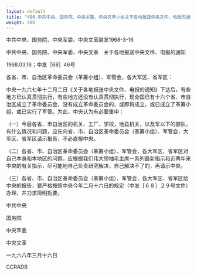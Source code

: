 ```yaml
---
layout: default
title: "480.中共中央、国务院、中央军委、中央文革小组关于各地报送中央文件、电报的通知"
weight: 480
---
```


中共中央、国务院、中央军委、中央文革联发1968-3-16

中共中央、国务院、中央军委、中央文革　关于各地报送中央文件、电报的通知

1968.03.16；中发［68］46号

各省、市、自治区革命委员会（革筹小组）、军管会，各大军区、省军区：

中央一九六七年十二月二日《关于各地报送中央文件、电报的通知》下达后，有些地方已认真贯彻执行，有些地方还没有认真贯彻执行，现全国已有十六个省、市自治区成立了革命委员会，没有成立革命委员会的，或即将成立，或已成立了革筹小组，或已实行了军管。为此，中央认为有必要重申：

（一）今后各省、市自治区的机关、工厂、学校，地县机关，以及军以下的部队，有什么情况和问题，应先向省、市、自治区革命委员会（革筹小组）、军管会，大军区、省军区请示报告，不必直报中央。

（二）各省、市、自治区革命委员会（革筹小组）、军管会，各大军区、省军区对自己本身和本地区的问题，应根据我们伟大领袖毛主席一系列最新指示和近两年来中央的有关指示，尽可能地自己负责研究解决，自己解决不了的，再请示中央。

（三）各省、市、自治区革命委员会（革筹小组）、军管会，各大军区、省军区给中央的报告，要严格按照中央今年二月十六日的规定（中发［６８］２９号文件）办理，并力求简明扼要。

中共中央

国务院

中央军委

中央文革

一九六八年三月十六日

CCRADB

